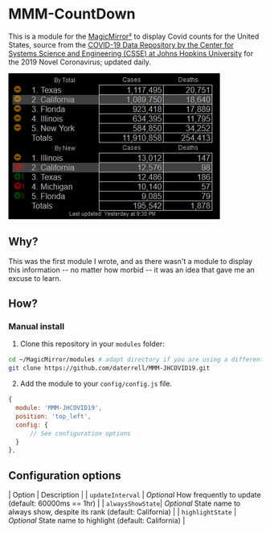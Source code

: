 # MMM-CountDown

This is a module for the [MagicMirror²](https://github.com/MichMich/MagicMirror/) to display Covid counts for the United States, source from the [COVID-19 Data Repository by the Center for Systems Science and Engineering (CSSE) at Johns Hopkins University](https://github.com/CSSEGISandData/COVID-19) for the 2019 Novel Coronavirus; updated daily.

![Screenshot](.github/MMM-JHCOVID19.png)

## Why?
This was the first module I wrote, and as there wasn't a module to display this information -- no matter how morbid -- it was an idea that gave me an excuse to learn.

## How?
### Manual install

1. Clone this repository in your `modules` folder:
  ```bash
  cd ~/MagicMirror/modules # adapt directory if you are using a different one
  git clone https://github.com/daterrell/MMM-JHCOVID19.git
  ```
2. Add the module to your `config/config.js` file.
  ```js
  {
    module: 'MMM-JHCOVID19',
    position: 'top_left',
    config: {
        // See configuration options
    }
  },
  ```

## Configuration options

| Option | Description |
| `updateInterval` | *Optional* How frequently to update (default: 60000ms == 1hr) |
| `alwaysShowState`| *Optional* State name to always show, despite its rank (default: California) |
| `highlightState` | *Optional* State name to highlight (default: California) |
